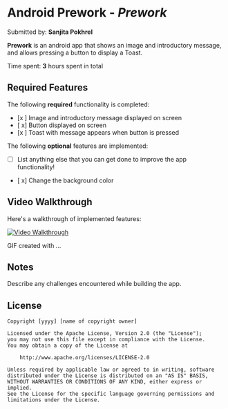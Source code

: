 # Android Prework - *Prework*

Submitted by: **Sanjita Pokhrel**

**Prework** is an android app that shows an image and introductory message, and allows pressing a button to display a Toast. 

Time spent: **3** hours spent in total

## Required Features

The following **required** functionality is completed:

* [x ] Image and introductory message displayed on screen
* [ x] Button displayed on screen
* [x ] Toast with message appears when button is pressed 

The following **optional** features are implemented:

* [ ] List anything else that you can get done to improve the app functionality!
* [ x] Change the background color 

## Video Walkthrough

Here's a walkthrough of implemented features:

[<img src='http://i.imgur.com/link/to/your/gif/file.gif' title='Video Walkthrough' width='' alt='Video Walkthrough' />](https://www.loom.com/share/abcf22e51df641a583b7e536eb177947?sid=9111a732-764e-4ef9-8fd0-f6cb7ace62a8)

<Loom>
GIF created with ...  
<!-- Recommended tools:
[Kap](https://getkap.co/) for macOS
[ScreenToGif](https://www.screentogif.com/) for Windows
[peek](https://github.com/phw/peek) for Linux. -->

## Notes

Describe any challenges encountered while building the app.

## License

    Copyright [yyyy] [name of copyright owner]

    Licensed under the Apache License, Version 2.0 (the "License");
    you may not use this file except in compliance with the License.
    You may obtain a copy of the License at

        http://www.apache.org/licenses/LICENSE-2.0

    Unless required by applicable law or agreed to in writing, software
    distributed under the License is distributed on an "AS IS" BASIS,
    WITHOUT WARRANTIES OR CONDITIONS OF ANY KIND, either express or implied.
    See the License for the specific language governing permissions and
    limitations under the License.
